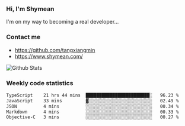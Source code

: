 ### Hi, I'm Shymean

I'm on my way to becoming a real developer...

### Contact me

- <https://github.com/tangxiangmin>
- <https://www.shymean.com/>

![Github Stats](https://github-readme-stats.vercel.app/api?username=tangxiangmin&show_icons=true&theme=dark)


###  Weekly code statistics

<!--START_SECTION:waka-->

```txt
TypeScript    21 hrs 44 mins  ████████████████████████░   96.23 %
JavaScript    33 mins         ▓░░░░░░░░░░░░░░░░░░░░░░░░   02.49 %
JSON          4 mins          ░░░░░░░░░░░░░░░░░░░░░░░░░   00.34 %
Markdown      4 mins          ░░░░░░░░░░░░░░░░░░░░░░░░░   00.33 %
Objective-C   3 mins          ░░░░░░░░░░░░░░░░░░░░░░░░░   00.27 %
```

<!--END_SECTION:waka-->
